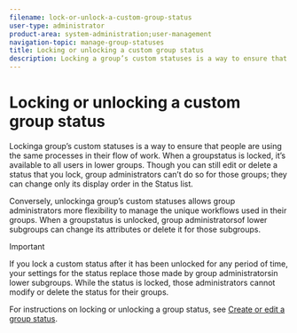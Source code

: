 ```yaml
---
filename: lock-or-unlock-a-custom-group-status
user-type: administrator
product-area: system-administration;user-management
navigation-topic: manage-group-statuses
title: Locking or unlocking a custom group status
description: Locking a group’s custom statuses is a way to ensure that people are using the same processes in their flow of work. When a group status is locked, it’s available to all users in lower groups . Though you can still edit or delete a status that you lock, group administrators can’t do so for those groups; they can change only its display order in the Status list.
---
```


# Locking or unlocking a custom group status

Lockinga group’s custom statuses is a way to ensure that people are using the same processes in their flow of work. When a groupstatus is locked, it’s available to all users in lower groups. Though you can still edit or delete a status that you lock, group administrators can’t do so for those groups; they can change only its display order in the Status list.

Conversely, unlockinga group’s custom statuses allows group administrators more flexibility to manage the unique workflows used in their groups. When a groupstatus is unlocked, group administratorsof lower subgroups can change its attributes or delete it for those subgroups.

>[!IMPORTANT]
>
>If you lock a custom status after it has been unlocked for any period of time, your settings for the status replace those made by group administratorsin lower subgroups. While the status is locked, those administrators cannot modify or delete the status for their groups.

For instructions on locking or unlocking a group status, see [Create or edit a group status](../../../administration-and-setup/manage-groups/manage-group-statuses/create-or-edit-a-group-status.md).
